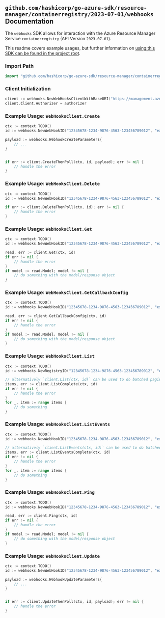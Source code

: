
## `github.com/hashicorp/go-azure-sdk/resource-manager/containerregistry/2023-07-01/webhooks` Documentation

The `webhooks` SDK allows for interaction with the Azure Resource Manager Service `containerregistry` (API Version `2023-07-01`).

This readme covers example usages, but further information on [using this SDK can be found in the project root](https://github.com/hashicorp/go-azure-sdk/tree/main/docs).

### Import Path

```go
import "github.com/hashicorp/go-azure-sdk/resource-manager/containerregistry/2023-07-01/webhooks"
```


### Client Initialization

```go
client := webhooks.NewWebHooksClientWithBaseURI("https://management.azure.com")
client.Client.Authorizer = authorizer
```


### Example Usage: `WebHooksClient.Create`

```go
ctx := context.TODO()
id := webhooks.NewWebHookID("12345678-1234-9876-4563-123456789012", "example-resource-group", "registryValue", "webHookValue")

payload := webhooks.WebhookCreateParameters{
	// ...
}


if err := client.CreateThenPoll(ctx, id, payload); err != nil {
	// handle the error
}
```


### Example Usage: `WebHooksClient.Delete`

```go
ctx := context.TODO()
id := webhooks.NewWebHookID("12345678-1234-9876-4563-123456789012", "example-resource-group", "registryValue", "webHookValue")

if err := client.DeleteThenPoll(ctx, id); err != nil {
	// handle the error
}
```


### Example Usage: `WebHooksClient.Get`

```go
ctx := context.TODO()
id := webhooks.NewWebHookID("12345678-1234-9876-4563-123456789012", "example-resource-group", "registryValue", "webHookValue")

read, err := client.Get(ctx, id)
if err != nil {
	// handle the error
}
if model := read.Model; model != nil {
	// do something with the model/response object
}
```


### Example Usage: `WebHooksClient.GetCallbackConfig`

```go
ctx := context.TODO()
id := webhooks.NewWebHookID("12345678-1234-9876-4563-123456789012", "example-resource-group", "registryValue", "webHookValue")

read, err := client.GetCallbackConfig(ctx, id)
if err != nil {
	// handle the error
}
if model := read.Model; model != nil {
	// do something with the model/response object
}
```


### Example Usage: `WebHooksClient.List`

```go
ctx := context.TODO()
id := webhooks.NewRegistryID("12345678-1234-9876-4563-123456789012", "example-resource-group", "registryValue")

// alternatively `client.List(ctx, id)` can be used to do batched pagination
items, err := client.ListComplete(ctx, id)
if err != nil {
	// handle the error
}
for _, item := range items {
	// do something
}
```


### Example Usage: `WebHooksClient.ListEvents`

```go
ctx := context.TODO()
id := webhooks.NewWebHookID("12345678-1234-9876-4563-123456789012", "example-resource-group", "registryValue", "webHookValue")

// alternatively `client.ListEvents(ctx, id)` can be used to do batched pagination
items, err := client.ListEventsComplete(ctx, id)
if err != nil {
	// handle the error
}
for _, item := range items {
	// do something
}
```


### Example Usage: `WebHooksClient.Ping`

```go
ctx := context.TODO()
id := webhooks.NewWebHookID("12345678-1234-9876-4563-123456789012", "example-resource-group", "registryValue", "webHookValue")

read, err := client.Ping(ctx, id)
if err != nil {
	// handle the error
}
if model := read.Model; model != nil {
	// do something with the model/response object
}
```


### Example Usage: `WebHooksClient.Update`

```go
ctx := context.TODO()
id := webhooks.NewWebHookID("12345678-1234-9876-4563-123456789012", "example-resource-group", "registryValue", "webHookValue")

payload := webhooks.WebhookUpdateParameters{
	// ...
}


if err := client.UpdateThenPoll(ctx, id, payload); err != nil {
	// handle the error
}
```
